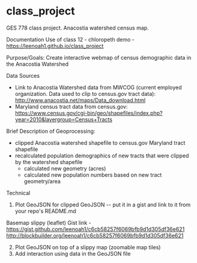 # class_project
GES 778 class project. Anacostia watershed census map.

Documentation
Use of class 12 - chloropeth demo - https://leenoah1.github.io/class_project

Purpose/Goals: Create interactive webmap of census demographic data in the Anacostia Watershed

Data Sources
- Link to Anacostia Watershed data from MWCOG (current employed organization.  Data used to clip to census.gov tract data): http://www.anacostia.net/maps/Data_download.html
- Maryland census tract data from census.gov: https://www.census.gov/cgi-bin/geo/shapefiles/index.php?year=2010&layergroup=Census+Tracts

Brief Description of Geoprocessing:
- clipped Anacostia watershed shapefile to census.gov Maryland tract shapefile
- recalculated population demographics of new tracts that were clipped by the watershed shapefile 
    - calculated new geometry (acres)
    - calculated new population numbers based on new tract geometry/area
    
    
Technical

1. Plot GeoJSON for clipped GeoJSON -- put it in a gist and link to it from your repo's README.md

Basemap slippy (leaflet) Gist link  - https://gist.github.com/leenoah1/c6cb58257f6069bfb9d1d305df36e621
                                        http://blockbuilder.org/leenoah1/c6cb58257f6069bfb9d1d305df36e621

2. Plot GeoJSON on top of a slippy map (zoomable map tiles)
3. Add interaction using data in the GeoJSON file












